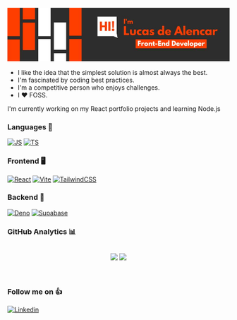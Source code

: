 ![Hi! I'm Lucas de Alencar](./profile_header.jpg)

- I like the idea that the simplest solution is almost always the best.
- I'm fascinated by coding best practices.
- I'm a competitive person who enjoys challenges.
- I ❤️ FOSS.

I'm currently working on my React portfolio projects and learning Node.js

### Languages 📓

[![JS](https://skillicons.dev/icons?i=js)](https://www.javascript.com/)
[![TS](https://skillicons.dev/icons?i=ts)](https://www.typescriptlang.org/)

### Frontend 🖥️

[![React](https://skillicons.dev/icons?i=react)](https://reactjs.org/)
[![Vite](https://skillicons.dev/icons?i=vite)](https://vitejs.dev/)
[![TailwindCSS](https://skillicons.dev/icons?i=tailwind)](https://tailwindcss.com/)

### Backend 💽

[![Deno](https://skillicons.dev/icons?i=deno)](https://deno.land/)
[![Supabase](https://skillicons.dev/icons?i=supabase)](https://supabase.com/)

### GitHub Analytics 📊

<br>

<div align="center">
  <a href="https://github.com/Lucas-AVS"></a>
  <img height="180em" src="https://github-readme-stats.vercel.app/api?username=Lucas-AVS&show_icons=true&bg_color=2E2D2D&text_color=FFFFFF&title_color=FE3D00&icon_color=FE3D00&border_color=FE3D00" />
  <img height="180em" src="https://github-readme-stats.vercel.app/api/top-langs?username=Lucas-AVS&layout=compact&n&langs_count=8&bg_color=2E2D2D&text_color=FFFFFF&title_color=FE3D00&icon_color=FE3D00&border_color=FE3D00" />
</div>

<br>
<br>

### Follow me on 👍

[![Linkedin](https://skillicons.dev/icons?i=linkedin)](https://www.linkedin.com/in/lucas-avs/)
